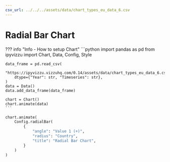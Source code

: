 ```yaml
---
csv_url: ../../../assets/data/chart_types_eu_data_6.csv
---
```


# Radial Bar Chart

<div id="example_01"></div>

??? info "Info - How to setup Chart"
    ```python
    import pandas as pd
    from ipyvizzu import Chart, Data, Config, Style

    data_frame = pd.read_csv(
        "https://ipyvizzu.vizzuhq.com/0.14/assets/data/chart_types_eu_data_6.csv",
        dtype={"Year": str, "Timeseries": str},
    )
    data = Data()
    data.add_data_frame(data_frame)

    chart = Chart()
    chart.animate(data)
    ```

```python
chart.animate(
    Config.radialBar(
        {
            "angle": "Value 1 (+)",
            "radius": "Country",
            "title": "Radial Bar Chart",
        }
    )
)
```

<script src="./49_P_R_radial_bar.js"></script>
